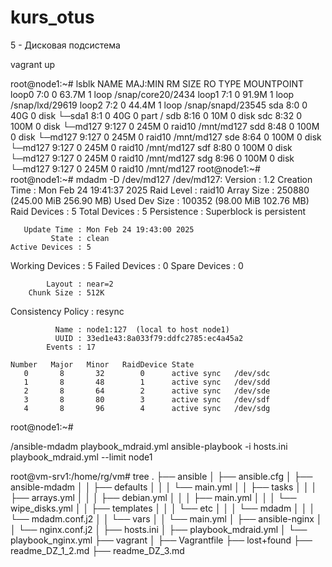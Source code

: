 # kurs_otus

5 - Дисковая подсистема

vagrant up

root@node1:~# lsblk
NAME    MAJ:MIN RM  SIZE RO TYPE   MOUNTPOINT
loop0     7:0    0 63.7M  1 loop   /snap/core20/2434
loop1     7:1    0 91.9M  1 loop   /snap/lxd/29619
loop2     7:2    0 44.4M  1 loop   /snap/snapd/23545
sda       8:0    0   40G  0 disk
└─sda1    8:1    0   40G  0 part   /
sdb       8:16   0   10M  0 disk
sdc       8:32   0  100M  0 disk
└─md127   9:127  0  245M  0 raid10 /mnt/md127
sdd       8:48   0  100M  0 disk
└─md127   9:127  0  245M  0 raid10 /mnt/md127
sde       8:64   0  100M  0 disk
└─md127   9:127  0  245M  0 raid10 /mnt/md127
sdf       8:80   0  100M  0 disk
└─md127   9:127  0  245M  0 raid10 /mnt/md127
sdg       8:96   0  100M  0 disk
└─md127   9:127  0  245M  0 raid10 /mnt/md127
root@node1:~#
root@node1:~# mdadm -D /dev/md127
/dev/md127:
           Version : 1.2
     Creation Time : Mon Feb 24 19:41:37 2025
        Raid Level : raid10
        Array Size : 250880 (245.00 MiB 256.90 MB)
     Used Dev Size : 100352 (98.00 MiB 102.76 MB)
      Raid Devices : 5
     Total Devices : 5
       Persistence : Superblock is persistent

       Update Time : Mon Feb 24 19:43:00 2025
             State : clean
    Active Devices : 5
   Working Devices : 5
    Failed Devices : 0
     Spare Devices : 0

            Layout : near=2
        Chunk Size : 512K

Consistency Policy : resync

              Name : node1:127  (local to host node1)
              UUID : 33ed1e43:8a033f79:ddfc2785:ec4a45a2
            Events : 17

    Number   Major   Minor   RaidDevice State
       0       8       32        0      active sync   /dev/sdc
       1       8       48        1      active sync   /dev/sdd
       2       8       64        2      active sync   /dev/sde
       3       8       80        3      active sync   /dev/sdf
       4       8       96        4      active sync   /dev/sdg
root@node1:~#


/ansible-mdadm
playbook_mdraid.yml
ansible-playbook -i hosts.ini playbook_mdraid.yml --limit node1


root@vm-srv1:/home/rg/vm# tree
.
├── ansible
│   ├── ansible.cfg
│   ├── ansible-mdadm
│   │   ├── defaults
│   │   │   └── main.yml
│   │   ├── tasks
│   │   │   ├── arrays.yml
│   │   │   ├── debian.yml
│   │   │   ├── main.yml
│   │   │   └── wipe_disks.yml
│   │   ├── templates
│   │   │   └── etc
│   │   │       └── mdadm
│   │   │           └── mdadm.conf.j2
│   │   └── vars
│   │       └── main.yml
│   ├── ansible-nginx
│   │   └── nginx.conf.j2
│   ├── hosts.ini
│   ├── playbook_mdraid.yml
│   └── playbook_nginx.yml
├── vagrant
│   ├── Vagrantfile
├── lost+found
├── readme_DZ_1_2.md
├── readme_DZ_3.md
 